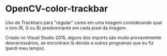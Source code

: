 # OpenCV-color-trackbar
Uso de Trackbars para "regular" cores em uma imagem considerando qual o tom (R, G ou B) predominante em cada pixel da imagem.

Criado no Visual Studio 2015, alguns dos imports são muito provavelmente desnecessários, se encontram lá devido a outros programas que eu fiz (perdi meu tempo).
